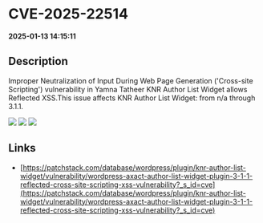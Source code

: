 # CVE-2025-22514

**2025-01-13 14:15:11**

## Description
Improper Neutralization of Input During Web Page Generation ('Cross-site Scripting') vulnerability in Yamna Tatheer KNR Author List Widget allows Reflected XSS.This issue affects KNR Author List Widget: from n/a through 3.1.1.

![](https://img.shields.io/static/v1?label=Score&message=7.1&color=red)
![](https://img.shields.io/static/v1?label=Severity&message=HIGH&color=red)
![](https://img.shields.io/static/v1?label=CWE&message=XSS&color=green)

## Links
- [https://patchstack.com/database/wordpress/plugin/knr-author-list-widget/vulnerability/wordpress-axact-author-list-widget-plugin-3-1-1-reflected-cross-site-scripting-xss-vulnerability?_s_id=cve](https://patchstack.com/database/wordpress/plugin/knr-author-list-widget/vulnerability/wordpress-axact-author-list-widget-plugin-3-1-1-reflected-cross-site-scripting-xss-vulnerability?_s_id=cve)
